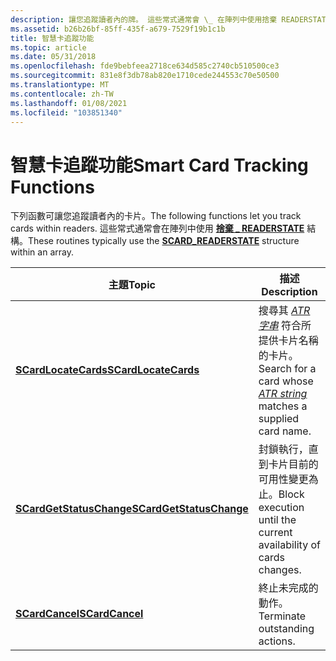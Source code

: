 ```yaml
---
description: 讓您追蹤讀者內的牌。 這些常式通常會 \_ 在陣列中使用捨棄 READERSTATE 結構。
ms.assetid: b26b26bf-85ff-435f-a679-7529f19b1c1b
title: 智慧卡追蹤功能
ms.topic: article
ms.date: 05/31/2018
ms.openlocfilehash: fde9bebfeea2718ce634d585c2740cb510500ce3
ms.sourcegitcommit: 831e8f3db78ab820e1710cede244553c70e50500
ms.translationtype: MT
ms.contentlocale: zh-TW
ms.lasthandoff: 01/08/2021
ms.locfileid: "103851340"
---
```

# <a name="smart-card-tracking-functions"></a><span data-ttu-id="ea7a2-104">智慧卡追蹤功能</span><span class="sxs-lookup"><span data-stu-id="ea7a2-104">Smart Card Tracking Functions</span></span>

<span data-ttu-id="ea7a2-105">下列函數可讓您追蹤讀者內的卡片。</span><span class="sxs-lookup"><span data-stu-id="ea7a2-105">The following functions let you track cards within readers.</span></span> <span data-ttu-id="ea7a2-106">這些常式通常會在陣列中使用 [**捨棄 \_ READERSTATE**](/windows/desktop/api/Winscard/ns-winscard-scard_readerstatea) 結構。</span><span class="sxs-lookup"><span data-stu-id="ea7a2-106">These routines typically use the [**SCARD\_READERSTATE**](/windows/desktop/api/Winscard/ns-winscard-scard_readerstatea) structure within an array.</span></span>



| <span data-ttu-id="ea7a2-107">主題</span><span class="sxs-lookup"><span data-stu-id="ea7a2-107">Topic</span></span>                                                | <span data-ttu-id="ea7a2-108">描述</span><span class="sxs-lookup"><span data-stu-id="ea7a2-108">Description</span></span>                                                                                                                            |
|------------------------------------------------------|----------------------------------------------------------------------------------------------------------------------------------------|
| [<span data-ttu-id="ea7a2-109">**SCardLocateCards**</span><span class="sxs-lookup"><span data-stu-id="ea7a2-109">**SCardLocateCards**</span></span>](/windows/desktop/api/Winscard/nf-winscard-scardlocatecardsa)         | <span data-ttu-id="ea7a2-110">搜尋其 [*ATR 字串*](../secgloss/a-gly.md) 符合所提供卡片名稱的卡片。</span><span class="sxs-lookup"><span data-stu-id="ea7a2-110">Search for a card whose [*ATR string*](../secgloss/a-gly.md) matches a supplied card name.</span></span> |
| [<span data-ttu-id="ea7a2-111">**SCardGetStatusChange**</span><span class="sxs-lookup"><span data-stu-id="ea7a2-111">**SCardGetStatusChange**</span></span>](/windows/desktop/api/Winscard/nf-winscard-scardgetstatuschangea) | <span data-ttu-id="ea7a2-112">封鎖執行，直到卡片目前的可用性變更為止。</span><span class="sxs-lookup"><span data-stu-id="ea7a2-112">Block execution until the current availability of cards changes.</span></span>                                                                       |
| [<span data-ttu-id="ea7a2-113">**SCardCancel**</span><span class="sxs-lookup"><span data-stu-id="ea7a2-113">**SCardCancel**</span></span>](/windows/desktop/api/Winscard/nf-winscard-scardcancel)                   | <span data-ttu-id="ea7a2-114">終止未完成的動作。</span><span class="sxs-lookup"><span data-stu-id="ea7a2-114">Terminate outstanding actions.</span></span>                                                                                                         |



 

 

 
